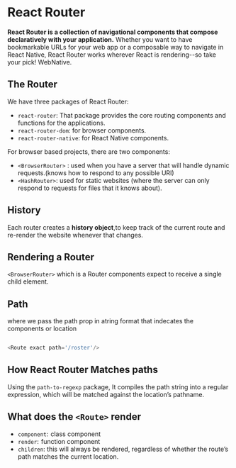 # React Router

**React Router is a collection of navigational components that compose declaratively with your application.** Whether you want to have bookmarkable URLs for your web app or a composable way to navigate in React Native, React Router works wherever React is rendering--so take your pick! WebNative.

## The Router

We have three packages of React Router: 

- `react-router`: That package provides the core routing components and functions for the applications.
- `react-router-dom`: for browser components.
- `react-router-native`: for React Native components.

For browser based projects, there are two components:

- `<BrowserRouter>` : used when you have a server that will handle dynamic requests.(knows how to respond to any possible URI)
- `<HashRouter>`:  used for static websites (where the server can only respond to requests for files that it knows about).

## History

Each router creates a **history object**,to keep track of the current route and re-render the website whenever that changes.

## Rendering a Router

`<BrowserRouter>` which is a Router components expect to receive a single child element.

## Path

 where we pass the path prop in atring format that indecates the components or location

 ```javascript

 <Route exact path='/roster'/>

 ```

## How React Router Matches paths

Using the `path-to-regexp` package, It compiles the path string into a regular expression, which will be matched against the location’s pathname.

## What does the `<Route>` render

- `component`:  class component
- `render`:  function component
- `children`: this will always be rendered, regardless of whether the route’s path matches the current location.

